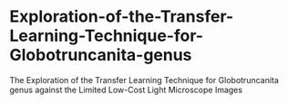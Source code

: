# Exploration-of-the-Transfer-Learning-Technique-for-Globotruncanita-genus
The Exploration of the Transfer Learning Technique for Globotruncanita genus against the Limited Low-Cost Light Microscope Images
